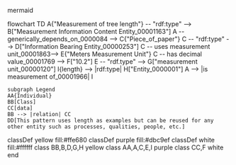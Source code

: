 mermaid

flowchart TD
    A{"Measurement of tree length"} -- "rdf:type" --> B["Measurement Information Content Entity_00001163"]
    A -- generically_depends_on_0000084 --> C{"Piece_of_paper"}
    C -- "rdf:type" --> D["Information Bearing Entity_00000253"]
    C -- uses measurement unit_00001863--> E{"Meters Measurement Unit"}
    C -- has decimal value_00001769 --> F["10.2"]
    E -- "rdf.type" --> G["measurement unit_00000120"]
    I{length} --> |rdf:type| H["Entity_0000001"]
    A --> |is measurement of_00001966| I

    subgraph Legend
    AA{Individual}
    BB[Class]
    CC[data]
    BB --> |relation| CC
    DD[This pattern uses length as examples but can be reused for any other entity such as processes, qualities, people, etc.] 

     
classDef yellow fill:#ffe680
classDef purple fill:#dbc9ef
classDef white fill:#ffffff
class BB,B,D,G,H yellow
class AA,A,C,E,I purple
class CC,F white
end
